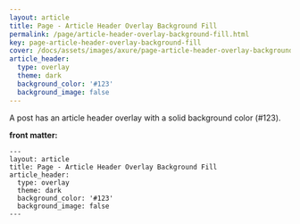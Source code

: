 ```yaml
---
layout: article
title: Page - Article Header Overlay Background Fill
permalink: /page/article-header-overlay-background-fill.html
key: page-article-header-overlay-background-fill
cover: /docs/assets/images/axure/page-article-header-overlay-background-fill.png
article_header:
  type: overlay
  theme: dark
  background_color: '#123'
  background_image: false
---
```


A post has an article header overlay with a solid background color (#123).

<!--more-->

**front matter:**

    ---
    layout: article
    title: Page - Article Header Overlay Background Fill
    article_header:
      type: overlay
      theme: dark
      background_color: '#123'
      background_image: false
    ---
